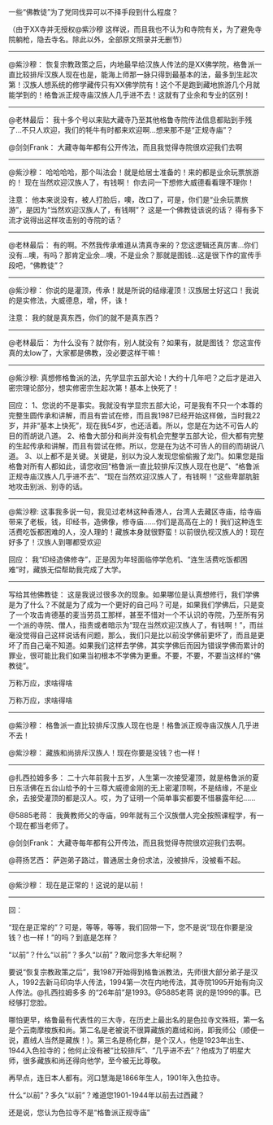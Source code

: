 一些“佛教徒”为了党同伐异可以不择手段到什么程度？

（由于XX寺并无授权@紫沙穆 这样说，而且我也不认为和寺院有关，为了避免寺院躺枪，隐去寺名。除此以外，全部原文照录并无删节）

---------------------------------------------------

@紫沙穆：
恢复宗教政策之后，内地最早给汉族人传法的是XX佛学院，格鲁派一直比较排斥汉族人现在也是，能海上师那一脉只得到最基本的法，最多到生起次第！汉族人想系统的修学藏传只有XX佛学院有！这个不是跑到藏地旅游几个月就能学到的！格鲁派正规寺庙汉族人几乎进不去！这就有了业余和专业的区别！

---------------------------------------------------

@老林最后：
我十多个号以来贴大藏寺乃至其他格鲁寺院传法信息都贴到手残了…不只人欢迎，我们的牦牛有时都来欢迎啊…想来那不是“正规寺庙”？

@剑剑Frank：
大藏寺每年都有公开传法，而且我觉得寺院很欢迎我们去啊

---------------------------------------------------

@紫沙穆：
哈哈哈哈，那个叫法会！就是给居士准备的！来的都是业余玩票旅游的！  现在当然欢迎汉族人了，有钱啊！ 你去问一下想修大威德看看理不理你！

注意：
他本来说没有，被人打脸后，噢，改口了，可是，你们是“业余玩票旅游”，是因为“当然欢迎汉族人了，有钱啊”？
这是一个佛教徒该说的话？
得有多下流才说得出这样攻击别的寺院的话？

---------------------------------------------------

@老林最后：
有的啊。不然我传承难道从清真寺来的？您这逻辑还真厉害…你们没有…噢，有吗？那肯定业余…噢，不是业余？那就是图钱…这是很下作的宣传手段吧，“佛教徒”？

---------------------------------------------------

@紫沙穆：
你说的是灌顶，传承！就是所说的结缘灌顶！汉族居士好这口！我说的是实修法，大威德息，增，怀，诛！

注意：
我的就是真东西，你们的就不是真东西？

---------------------------------------------------

@老林最后：
为什么没有？就你有，别人就没有？如果有，就是图钱？   您这宣传真的太low了，大家都是佛教，没必要这样干嘛！

---------------------------------------------------

@紫沙穆:
真想修格鲁派的法，先学显宗五部大论！大约十几年吧？之后才是进入密宗理论部分，想实修密宗生起次第！基本上快死了！

回应：
1、您说的不是事实。我就没有学显宗五部大论，可是我有不只一个本尊的完整生圆传承和讲解，而且有尝试在修，而且我1987已经开始这样做，当时我22岁，并非“基本上快死”，现在我54岁，也还活着。所以，您是在为达不可告人的目的而胡说八道。
2、格鲁大部分和尚并没有机会完整学五部大论，但大都有完整的生起传承和讲解，而且有尝试在修。所以，您是在为达不可告人的目的而胡说八道。
3、以上都不是关键。关键是，别以为没人发现您偷偷搬了龙门。如果您是指格鲁对所有人都如此，请您收回“格鲁派一直比较排斥汉族人现在也是”、“格鲁派正规寺庙汉族人几乎进不去”、“现在当然欢迎汉族人了，有钱啊！”这些卑鄙肮脏地攻击别派、别寺的话。

---------------------------------------------------

@紫沙穆:
这事我多说一句，我见过老林这种香港人，台湾人去藏区寺庙，给寺庙带来了老板，钱，印经书，造佛像，修寺庙……你们是高高在上的！我们这种连生活费吃饭都困难的人，没人理的！藏族本身就很野蛮！以前很仇视汉族人的！现在好多了！汉族人到哪都受欢迎

回应：
我“印经造佛修寺”，正是因为年轻面临停学危机、“连生活费吃饭都困难”时，藏族无偿帮助我完成了大学。

---------------------------------------------------

写给其他佛教徒：
这是我说过很多次的现象。如果哪位是认真想修行，我们学佛是为了什么？不就是为了成为一个更好的自己吗？可是，如果我们学佛后，只是变了一个攻击肯德基的麦当劳员工那样，甚至不惜对一个不认识的寺院，乃至所有另一个派的寺院、僧人，指责或者暗示为“现在当然欢迎汉族人了，有钱啊！”，而丝毫没觉得自己这样说话有问题，那么，我们只是比以前没学佛前更坏了，而且是更坏了而自己毫不知道。如果我们这样去学佛，其实学佛后而因为错误学佛而累计的罪业，很可能比我们如果当初根本不学佛为更重。不要，不要，不要当这样的“佛教徒”。



万称万应，求啥得啥

万称万应，求啥得啥

--------------------

@紫沙穆：
格鲁派一直比较排斥汉族人现在也是！格鲁派正规寺庙汉族人几乎进不去！

@紫沙穆：
藏族和尚排斥汉族人！现在你要是没钱？也一样！

--------------------

@扎西拉姆多多：
二十六年前我十五岁，人生第一次接受灌顶，就是格鲁派的夏日东活佛在五台山给予的十三尊大威德金刚的无上密灌顶啊，不是结缘，不是业余，去接受灌顶的都是汉人。哎，为了证明一个简单事实都要不惜暴露年纪……

@5885老蒋：
我黄教师父的寺庙，99年就有三个汉族僧人完全按照课程学，有一个现在都当老师了。

@剑剑Frank：
大藏寺每年都有公开传法，而且我觉得寺院很欢迎我们去啊。

@蒋扬艺西：
萨迦弟子路过，普通居士身份求法，没被排斥，没被看不起。

--------------------

@紫沙穆：
现在是正常的！这说的是以前！

--------------------

回：

“现在是正常的”？可是，等等，等等，我们回带一下，您不是说“现在你要是没钱？也一样！”的吗？到底是怎样？

“以前”？什么“以前”？多久“以前”？敢问您多大年纪啊？

要说“恢复宗教政策之后”，我1987开始得到格鲁派教法，先师很大部分弟子是汉人，1992去新马印向华人传法，1994第一次在内地传法，其寺院1995开始有向汉人传法。@扎西拉姆多多 的“26年前”是1993。@5885老蒋 说的是1999的事。已经够打您脸。

哪怕更早，格鲁最有代表性的三大寺，在历史上最出名的是色拉寺文殊班，第一名是个云南摩梭族和尚。第二名是老被说不很算藏族的嘉绒和尚，即我师公（顺便一说，嘉绒人当然是藏族！）。第三名是杨化群，是个汉人，他是1923年出生、1944入色拉寺的；他何止没有被“比较排斥”、“几乎进不去”？他成为了明星大师，很多藏族和尚还得向他学，至今被无比尊敬。

再早点，连日本人都有。河口慧海是1866年生人，1901年入色拉寺。

什么“以前”？多久“以前”？难道您1901-1944年以前去过西藏？

还是说，您认为色拉寺不是“格鲁派正规寺庙”
